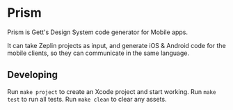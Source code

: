 # Prism

Prism is Gett's Design System code generator for Mobile apps.

It can take Zeplin projects as input, and generate iOS & Android code for the mobile clients, so they can communicate in the same language.
    
## Developing

Run `make project` to create an Xcode project and start working.
Run `make test` to run all tests.
Run `make clean` to clear any assets.